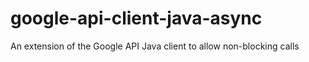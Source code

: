# google-api-client-java-async
An extension of the Google API Java client to allow non-blocking calls
